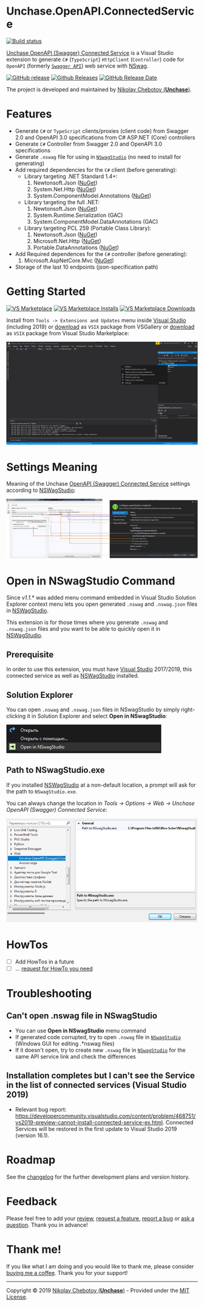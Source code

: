 # Unchase.OpenAPI.ConnectedService
[![Build status](https://ci.appveyor.com/api/projects/status/90oewanfh32fjcr6?svg=true)](https://ci.appveyor.com/project/unchase/unchase.openapi.connectedservice)

[Unchase OpenAPI (Swagger) Connected Service](https://marketplace.visualstudio.com/items?itemName=Unchase.unchaseOpenAPIConnectedService) is a Visual Studio extension to generate `C#` (`TypeScript`) `HttpClient` (`Controller`) code for `OpenAPI` (formerly [`Swagger API`](https://swagger.io/docs/specification/about/)) web service with [NSwag](https://github.com/RSuter/NSwag).

[![GitHub release](https://img.shields.io/github/release/unchase/Unchase.OpenAPI.Connectedservice.svg)](https://github.com/unchase/Unchase.OpenAPI.Connectedservice/releases/latest) [![Github Releases](https://img.shields.io/github/downloads/unchase/Unchase.OpenAPI.Connectedservice/total.svg)](https://github.com/unchase/Unchase.OpenAPI.Connectedservice/releases/latest) [![GitHub Release Date](https://img.shields.io/github/release-date/unchase/Unchase.OpenAPI.Connectedservice.svg)](https://github.com/unchase/Unchase.OpenAPI.Connectedservice/releases/latest)

The project is developed and maintained by [Nikolay Chebotov (**Unchase**)](https://github.com/unchase).

# Features
- Generate `C#` or `TypeScript` clients/proxies (client code) from Swagger 2.0 and OpenAPI 3.0 specifications from C# ASP.NET (Core) controllers
- Generate `C#` Controller from Swagger 2.0 and OpenAPI 3.0 specifications
- Generate `.nswag` file for using in [`NSwagStudio`](https://github.com/NSwag/NSwag/wiki/NSwagStudio) (no need to install for generating)
- Add required dependencies for the `C#` client (before generating):
	- Library targeting .NET Standard 1.4+:
		1. Newtonsoft.Json ([NuGet](https://www.nuget.org/packages/Newtonsoft.Json))
		2. System.Net.Http ([NuGet](https://www.nuget.org/packages/System.Net.Http))
		3. System.ComponentModel.Annotations ([NuGet](https://www.nuget.org/packages/System.ComponentModel.Annotations))
	- Library targeting the full .NET:
		1. Newtonsoft.Json ([NuGet](https://www.nuget.org/packages/Newtonsoft.Json))
		2. System.Runtime.Serialization (GAC)
		3. System.ComponentModel.DataAnnotations (GAC)
	- Library targeting PCL 259 (Portable Class Library):
		1. Newtonsoft.Json ([NuGet](https://www.nuget.org/packages/Newtonsoft.Json))
		2. Microsoft.Net.Http ([NuGet](https://www.nuget.org/packages/Microsoft.Net.Http))
		3. Portable.DataAnnotations ([NuGet](https://www.nuget.org/packages/Portable.DataAnnotations))
- Add Required dependences for the `C#` controller (before generating):
	1. Microsoft.AspNetCore.Mvc ([NuGet](https://www.nuget.org/packages/Microsoft.AspNetCore.MVC))
- Storage of the last 10 endpoints (json-specification path)

# Getting Started

[![VS Marketplace](http://vsmarketplacebadge.apphb.com/version-short/unchase.UnchaseOpenAPIConnectedService.svg)](https://marketplace.visualstudio.com/items?itemName=unchase.unchaseOpenAPIConnectedService) [![VS Marketplace Installs](http://vsmarketplacebadge.apphb.com/installs-short/unchase.UnchaseOpenAPIConnectedService.svg)](https://marketplace.visualstudio.com/items?itemName=unchase.unchaseOpenAPIConnectedService) [![VS Marketplace Downloads](http://vsmarketplacebadge.apphb.com/downloads-short/unchase.UnchaseOpenAPIConnectedService.svg)](https://marketplace.visualstudio.com/items?itemName=unchase.unchaseOpenAPIConnectedService)

Install from `Tools -> Extensions and Updates` menu inside [Visual Studio](https://visualstudio.microsoft.com/vs/) (including 2019) or [download](http://vsixgallery.com/extensions/Unchase.OpenAPI.ConnectedService.63199638-6211-4285-ba8f-75b1f0326c2a/extension.vsix)  as `VSIX` package from VSGallery or [download](https://marketplace.visualstudio.com/items?itemName=unchase.unchaseOpenAPIConnectedService)  as `VSIX` package from Visual Studio Marketplace:

![Adding Unchase OpenAPI (Swagger) Connected Service in Visual Studio](img/Unchase-OpenAPI-Swagger-Connected-Service.gif)


# Settings Meaning

Meaning of the Unchase [OpenAPI (Swagger) Connected Service](https://marketplace.visualstudio.com/items?itemName=unchase.unchaseOpenAPIConnectedService) settings according to [NSWagStudio](https://github.com/NSwag/NSwag/wiki/NSwagStudio):

![Unchase OpenAPI (Swagger) Connected Service settings meaning](img/Unchase-OpenAPI-Swagger-Connected-Service-Settings-Meaning.png)

# Open in NSwagStudio Command

Since *v1.1.** was added menu command embedded in Visual Studio Solution Explorer context menu lets you open generated `.nswag` and `.nswag.json` files in [NSWagStudio](https://github.com/NSwag/NSwag/wiki/NSwagStudio).

This extension is for those times where you generate `.nswag` and `.nswag.json` files and you want to be able to quickly open it in [NSWagStudio](https://github.com/NSwag/NSwag/wiki/NSwagStudio).

## Prerequisite

In order to use this extension, you must have [Visual Studio](https://visualstudio.microsoft.com/vs/) 2017/2019, this connected service as well as [NSWagStudio](https://github.com/NSwag/NSwag/wiki/NSwagStudio) installed.

## Solution Explorer

You can open `.nswag` and `.nswag.json` files in NSwagStudio by simply right-clicking it in Solution Explorer and select **Open in NSwagStudio**:

![Open in NSwagStudio menu command](img/OpenWithNSwagCommandMenu.png)

## Path to NSwagStudio.exe

If you installed [NSWagStudio](https://github.com/NSwag/NSwag/wiki/NSwagStudio) at a non-default location, a prompt will ask for the path to `NSwagStudio.exe`.

You can always change the location in *Tools -> Options -> Web -> Unchase OpenAPI (Swagger) Connected Service*:

![Open in NSwagStudio Option](img/OpenWithNSwagCommandOptions.png)

# HowTos
- [ ] Add HowTos in a future
- [ ] ... [request for HowTo you need](https://github.com/unchase/Unchase.OpenAPI.Connectedservice/issues/new?title=DOC)

# Troubleshooting
## Can't open .nswag file in NSwagStudio
- You can use **Open in NSwagStudio** menu command
- If generated code corrupted, try to open `.nswag` file in [`NSwagStudio`](https://github.com/RSuter/NSwag/wiki/NSwagStudio) (Windows GUI for editing .*nswag files)
- If it doesn't open, try to create new `.nswag` file in [`NSwagStudio`](https://github.com/RSuter/NSwag/wiki/NSwagStudio) for the same API service link and check the differences

## Installation completes but I can't see the Service in the list of connected services (Visual Studio 2019)
- Relevant bug report: https://developercommunity.visualstudio.com/content/problem/468751/vs2019-preview-cannot-install-connected-service-ex.html. Connected Services will be restored in the first update to Visual Studio 2019 (version 16.1).

# Roadmap
See the [changelog](CHANGELOG.MD) for the further development plans and version history.

# Feedback
Please feel free to add your [review](https://marketplace.visualstudio.com/items?itemName=unchase.unchaseOpenAPIConnectedService&ssr=false#review-details), [request a feature](https://github.com/unchase/Unchase.OpenAPI.Connectedservice/issues/new?title=FEATURE), [report a bug](https://github.com/unchase/Unchase.OpenAPI.Connectedservice/issues/new?title=BUG) or [ask a question](https://marketplace.visualstudio.com/items?itemName=unchase.unchaseOpenAPIConnectedService&ssr=false#qna). Thank you in advance!

# Thank me!
If you like what I am doing and you would like to thank me, please consider [buying me a coffee](https://www.buymeacoffee.com/nikolaychebotov). Thank you for your support!

----------

Copyright &copy; 2019 [Nikolay Chebotov (**Unchase**)](https://github.com/unchase) - Provided under the [MIT License](LICENSE.md).

